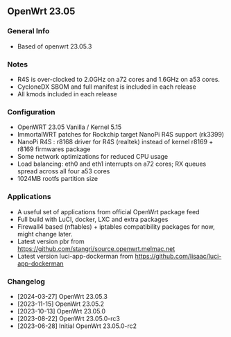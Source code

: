 ## OpenWrt 23.05

### General Info
- Based of openwrt 23.05.3

### Notes
- R4S is over-clocked to 2.0GHz on a72 cores and 1.6GHz on a53 cores.
- CycloneDX SBOM and full manifest is included in each release
- All kmods included in each release

### Configuration
- OpenWRT 23.05 Vanilla / Kernel 5.15
- ImmortalWRT patches for Rockchip target NanoPi R4S support (rk3399)
- NanoPi R4S : r8168 driver for R4S (realtek) instead of kernel r8169 + r8169 firmwares package
- Some network optimizations for reduced CPU usage
- Load balancing: eth0 and eth1 interrupts on a72 cores; RX queues spread across all four a53 cores
- 1024MB rootfs partition size

### Applications
- A useful set of applications from official OpenWrt package feed
- Full build with LuCI, docker, LXC and extra packages
- Firewall4 based (nftables) + iptables compatibility packages for now, might change later.
- Latest version pbr from https://github.com/stangri/source.openwrt.melmac.net
- Latest version luci-app-dockerman from https://github.com/lisaac/luci-app-dockerman

### Changelog
- [2024-03-27] OpenWrt 23.05.3
- [2023-11-15] OpenWrt 23.05.2
- [2023-10-13] OpenWrt 23.05.0
- [2023-08-22] OpenWrt 23.05.0-rc3
- [2023-06-28] Initial OpenWrt 23.05.0-rc2
